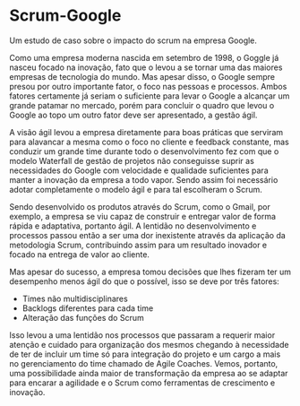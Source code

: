 # Scrum-Google
Um estudo de caso sobre o impacto do scrum na empresa Google.

Como uma empresa moderna nascida em setembro de 1998, o Goggle já nasceu focado na inovação, fato que o levou a se tornar uma das maiores empresas de tecnologia do mundo. Mas apesar disso, o Google sempre presou por outro importante fator, o foco nas pessoas e processos. Ambos fatores certamente já seriam o suficiente para levar o Google a alcançar um grande patamar no mercado, porém para concluir o quadro que levou o Google ao topo um outro fator deve ser apresentado, a gestão ágil.

A visão ágil levou a empresa diretamente para boas práticas que serviram para alavancar a mesma como o foco no cliente e feedback constante, mas conduzir um grande time durante todo o desenvolvimento fez com que o modelo Waterfall de gestão de projetos não conseguisse suprir as necessidades do Google com velocidade e qualidade suficientes para manter a inovação da empresa a todo vapor. Sendo assim foi necessário adotar completamente o modelo ágil e para tal escolheram o Scrum.

Sendo desenvolvido os produtos através do Scrum, como o Gmail, por exemplo, a empresa se viu capaz de construir e entregar valor de forma rápida e adaptativa, portanto ágil. A lentidão no desenvolvimento e processos passou então a ser uma dor inexistente através da aplicação da metodologia Scrum, contribuindo assim para um resultado inovador e focado na entrega de valor ao cliente.

Mas apesar do sucesso, a empresa tomou decisões que lhes fizeram ter um desempenho menos ágil do que o possível, isso se deve por três fatores:

- Times não multidisciplinares
- Backlogs diferentes para cada time
- Alteração das funções do Scrum

Isso levou a uma lentidão nos processos que passaram a requerir maior atenção e cuidado para organização dos mesmos chegando à necessidade de ter de incluir um time só para integração do projeto e um cargo a mais no gerenciamento do time chamado de Agile Coaches. Vemos, portanto, uma possibilidade ainda maior de transformação da empresa ao se adaptar para encarar a agilidade e o Scrum como ferramentas de crescimento e inovação.
